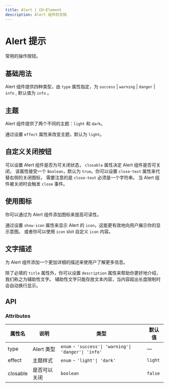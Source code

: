 ```yaml
---
title: Alert | CH-Element
description: Alert 组件的文档
---
```


# Alert 提示

常用的操作按钮。

## 基础用法

Alert 组件提供四种类型，由 `type` 属性指定，为 `success` | `warning` | `danger` | `info` , 默认值为 `info` 。

<preview path="../demos/Alert/Basic.vue" title="基础用法" description="Alert 组件的基础用法"></preview>

## 主题

Alert 组件提供了两个不同的主题：`light` 和 `dark`。

通过设置 `effect` 属性来改变主题，默认为 `light`。

<preview path="../demos/Alert/Theme.vue" title="主题" description="Alert 组件的主题"></preview>

## 自定义关闭按钮

可以设置 Alert 组件是否为可关闭状态， `closable` 属性决定 Alert 组件是否可关闭， 该属性接受一个 `Boolean`，默认为 `true`。你可以设置 `close-text` 属性来代替右侧的关闭图标， 需要注意的是 `close-text` 必须是一个字符串。 当 Alert 组件被关闭时会触发 `close` 事件。

<preview path="../demos/Alert/Closable.vue" title="自定义关闭按钮" description="Alert 组件的关闭按钮"></preview>

## 使用图标

你可以通过为 Alert 组件添加图标来提高可读性。

通过设置 `show-icon` 属性来显示 Alert 的 `icon`，这能更有效地向用户展示你的显示意图。 或者你可以使用 `icon` slot 自定义 `icon` 内容。

<preview path="../demos/Alert/Icon.vue" title="调整尺寸" description="Alert 组件的调整尺寸"></preview>

## 文字描述

为 Alert 组件添加一个更加详细的描述来使用户了解更多信息。

除了必填的 `title` 属性外，你可以设置 `description` 属性来帮助你更好地介绍，我们称之为辅助性文字。 辅助性文字只能存放文本内容，当内容超出长度限制时会自动换行显示。

<preview path="../demos/Alert/Description.vue" title="调整尺寸" description="Alert 组件的文字描述"></preview>

## API

### Attributes

| 属性名   | 说明         | 类型                                                 | 默认值  |
| -------- | ------------ | ---------------------------------------------------- | ------- |
| type     | Alert 类型   | `enum` - `'success'\| 'warning'\| 'danger'\| 'info'` | —       |
| effect   | 主题样式     | `enum` - `'light'\| 'dark'`                          | `light` |
| closable | 是否可以关闭 | `boolean`                                            | `false` |
